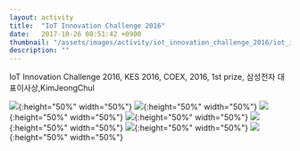 ```yaml
---
layout: activity
title:  "IoT Innovation Challenge 2016"
date:   2017-10-26 08:51:42 +0900
thumbnail: "/assets/images/activity/iot_innovation_challenge_2016/iot_innovation_challenge2016_1.JPG"
description: ""
---
```


IoT Innovation Challenge 2016, KES 2016, COEX, 2016, 1st prize, 삼성전자 대표이사상,KimJeongChul

![](/assets/images/activity/iot_innovation_challenge_2016/iot_innovation_challenge2016_1.JPG"){:height="50%" width="50%"}
![](/assets/images/activity/iot_innovation_challenge_2016/iot_innovation_challenge2016_2.JPG"){:height="50%" width="50%"}
![](/assets/images/activity/iot_innovation_challenge_2016/iot_innovation_challenge2016_3.JPG"){:height="50%" width="50%"}
![](/assets/images/activity/iot_innovation_challenge_2016/iot_innovation_challenge2016_4.JPG"){:height="50%" width="50%"}
![](/assets/images/activity/iot_innovation_challenge_2016/iot_innovation_challenge2016_5.JPG"){:height="50%" width="50%"}
![](/assets/images/activity/iot_innovation_challenge_2016/iot_innovation_challenge2016_6.jpg"){:height="50%" width="50%"}
![](/assets/images/activity/iot_innovation_challenge_2016/iot_innovation_challenge2016_7.JPG"){:height="50%" width="50%"}